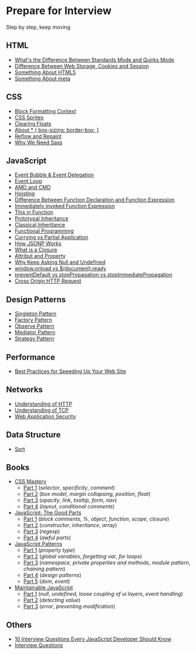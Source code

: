 # Prepare for Interview

Step by step, keep moving

## HTML

- [What's the Difference Between Standards Mode and Quirks Mode](https://github.com/L-movingon/prepare-for-interview/blob/master/HTML/whats-the-difference-between-standards-mode-and-quirks-mode.md)
- [Difference Between Web Storage, Cookies and Session](https://github.com/L-movingon/prepare-for-interview/blob/master/HTML/difference-between-webstorage-cookies-and-session.md)
- [Something About HTML5](https://github.com/L-movingon/prepare-for-interview/blob/master/HTML/something-about-html5.md)
- [Something About meta](https://github.com/L-movingon/prepare-for-interview/blob/master/HTML/something-about-meta.md)

## CSS

- [Block Formatting Context](https://github.com/L-movingon/prepare-for-interview/blob/master/CSS/block-formatting-context.md)
- [CSS Sprites](https://github.com/L-movingon/prepare-for-interview/blob/master/CSS/css-sprites.md)
- [Clearing Floats](https://github.com/L-movingon/prepare-for-interview/blob/master/CSS/clearing-floats.md)
- [About * { box-sizing: border-box; }](https://github.com/L-movingon/prepare-for-interview/blob/master/CSS/about-box-sizing-border-box.md)
- [Reflow and Repaint](https://github.com/L-movingon/prepare-for-interview/blob/master/CSS/reflow-and-repaint.md)
- [Why We Need Sass](https://github.com/L-movingon/prepare-for-interview/blob/master/CSS/why-we-need-sass.md)

## JavaScript

- [Event Bubble & Event Delegation](https://github.com/L-movingon/prepare-for-interview/blob/master/JavaScript/event-bubble-and-event-delegation.md)
- [Event Loop](https://github.com/L-movingon/prepare-for-interview/blob/master/JavaScript/event-loop.md)
- [AMD and CMD](https://github.com/L-movingon/prepare-for-interview/blob/master/JavaScript/amd-and-cmd.md)
- [Hoisting](https://github.com/L-movingon/prepare-for-interview/blob/master/JavaScript/hoisting.md)
- [Difference Between Function Declaration and Function Expression](https://github.com/L-movingon/prepare-for-interview/blob/master/JavaScript/difference-between-function-declaration-and-function-expression.md)
- [Immediately invoked Function Expression](https://github.com/L-movingon/prepare-for-interview/blob/master/JavaScript/immediately-invoked-function-expression.md)
- [This in Function](https://github.com/L-movingon/prepare-for-interview/blob/master/JavaScript/this-in-function.md)
- [Prototypal Inheritance](https://github.com/L-movingon/prepare-for-interview/blob/master/JavaScript/prototypal-inheritance.md)
- [Classical Inheritance](https://github.com/L-movingon/prepare-for-interview/blob/master/JavaScript/classical-inheritance.md)
- [Functional Programming](https://github.com/L-movingon/prepare-for-interview/blob/master/JavaScript/functional-programming.md)
- [Currying vs Partial Application](https://github.com/L-movingon/prepare-for-interview/blob/master/JavaScript/currying-vs-partial-application.md)
- [How JSONP Works](https://github.com/L-movingon/prepare-for-interview/blob/master/JavaScript/how-jsonp-works.md)
- [What is a Closure](https://github.com/L-movingon/prepare-for-interview/blob/master/JavaScript/what-is-closure.md)
- [Attribut and Property](https://github.com/L-movingon/prepare-for-interview/blob/master/JavaScript/attribute-and-property.md)
- [Why Keep Asking Null and Undefined](https://github.com/L-movingon/prepare-for-interview/blob/master/JavaScript/why-keep-asking-null-and-undefined.md)
- [window.onload vs $(document).ready](https://github.com/L-movingon/prepare-for-interview/blob/master/JavaScript/window-onload-vs-document-ready.md)
- [preventDefault vs stopPropagation vs stopImmediatePropagation](https://github.com/L-movingon/prepare-for-interview/blob/master/JavaScript/preventdefault.md)
- [Cross Origin HTTP Request](https://github.com/L-movingon/prepare-for-interview/blob/master/JavaScript/cross-origin-http-request.md)

## Design Patterns

- [Singleton Pattern](https://github.com/L-movingon/prepare-for-interview/blob/master/Design-Patterns/singleton-pattern.md)
- [Factory Pattern](https://github.com/L-movingon/prepare-for-interview/blob/master/Design-Patterns/factory-pattern.md)
- [Observe Pattern](https://github.com/L-movingon/prepare-for-interview/blob/master/Design-Patterns/observer-pattern.md)
- [Mediator Pattern](https://github.com/L-movingon/prepare-for-interview/blob/master/Design-Patterns/mediator-pattern.md)
- [Strategy Pattern](https://github.com/L-movingon/prepare-for-interview/blob/master/Design-Patterns/strategy-pattern.md)


## Performance

- [Best Practices for Speeding Up Your Web Site](https://github.com/L-movingon/prepare-for-interview/blob/master/Performance/best-practices-for-speeding-up-your-web-site.md)

## Networks

- [Understanding of HTTP](https://github.com/L-movingon/prepare-for-interview/blob/master/Networks/understanding-of-http.md)
- [Understanding of TCP](https://github.com/L-movingon/prepare-for-interview/blob/master/Networks/understanding-of-tcp.md)
- [Web Application Security](https://github.com/L-movingon/prepare-for-interview/blob/master/Networks/web-app-security.md)

## Data Structure

- [Sort](https://github.com/L-movingon/prepare-for-interview/blob/master/Data-Structure/sort.md)

## Books

- [CSS Mastery](https://github.com/L-movingon/prepare-for-interview/blob/master/Books/CSS-Mastery)
	- [Part 1](https://github.com/L-movingon/prepare-for-interview/blob/master/Books/CSS-Mastery/css-mastery-part-1.md) (*selector*, *specificity*, *comment*)
	- [Part 2](https://github.com/L-movingon/prepare-for-interview/blob/master/Books/CSS-Mastery/css-mastery-part-2.md) (*box model*, *margin collapsing*, *position*, *float*)
	- [Part 3](https://github.com/L-movingon/prepare-for-interview/blob/master/Books/CSS-Mastery/css-mastery-part-3.md) (*opacity*, *link*, *tooltip*, *form*, *nav*)
	- [Part 4](https://github.com/L-movingon/prepare-for-interview/blob/master/Books/CSS-Mastery/css-mastery-part-4.md) (*layout*, *conditional comments*)
- [JavaScript: The Good Parts](https://github.com/L-movingon/prepare-for-interview/blob/master/Books/JavaScript-The-Good-Parts)
	- [Part 1](https://github.com/L-movingon/prepare-for-interview/blob/master/Books/JavaScript-The-Good-Parts/javascript-the-good-parts-part-1.md) (*block comments*, *%*, *object*, *function*, *scope*, *closure*)
	- [Part 2](https://github.com/L-movingon/prepare-for-interview/blob/master/Books/JavaScript-The-Good-Parts/javascript-the-good-parts-part-2.md) (*constructor*, *inheritance*, *array*)
	- [Part 3](https://github.com/L-movingon/prepare-for-interview/blob/master/Books/JavaScript-The-Good-Parts/javascript-the-good-parts-part-3.md) (*regexp*)
	- [Part 4](https://github.com/L-movingon/prepare-for-interview/blob/master/Books/JavaScript-The-Good-Parts/javascript-the-good-parts-part-4.md) (*awful parts*)
- [JavaScript Patterns](https://github.com/L-movingon/prepare-for-interview/blob/master/Books/JavaScript-Patterns)
	- [Part 1](https://github.com/L-movingon/prepare-for-interview/blob/master/Books/JavaScript-Patterns/javascript-patterns-part-1.md) (*property type*)
	- [Part 2](https://github.com/L-movingon/prepare-for-interview/blob/master/Books/JavaScript-Patterns/javascript-patterns-part-2.md) (*global variables*, *forgetting var*, *for loops*)
	- [Part 3](https://github.com/L-movingon/prepare-for-interview/blob/master/Books/JavaScript-Patterns/javascript-patterns-part-3.md) (*namespace*, *private properties and methods*, *module pattern*, *chaining pattern*)
	- [Part 4](https://github.com/L-movingon/prepare-for-interview/blob/master/Books/JavaScript-Patterns/javascript-patterns-part-4.md) (*design patterns*)
	- [Part 5](https://github.com/L-movingon/prepare-for-interview/blob/master/Books/JavaScript-Patterns/javascript-patterns-part-5.md) (*dom*, *event*)
- [Maintainable JavaScript](https://github.com/L-movingon/prepare-for-interview/blob/master/Books/Maintainable-JavaScript)
	- [Part 1](https://github.com/L-movingon/prepare-for-interview/blob/master/Books/Maintainable-JavaScript/maintainable-javascript-part-1.md) (*null*, *undefined*, *loose coupling of ui layers*, *event handling*)
	- [Part 2](https://github.com/L-movingon/prepare-for-interview/blob/master/Books/Maintainable-JavaScript/maintainable-javascript-part-2.md) (*detecting value*)
	- [Part 3](https://github.com/L-movingon/prepare-for-interview/blob/master/Books/Maintainable-JavaScript/maintainable-javascript-part-3.md) (*error*, *preventing modification*)

## Others

- [10 Interview Questions Every JavaScript Developer Should Know](https://github.com/L-movingon/prepare-for-interview/blob/master/Others/10-interview-questions-every-javascript-developer-should-know.md)
- [Interview Questions](https://github.com/L-movingon/prepare-for-interview/blob/master/Others/interview-questions.md)
